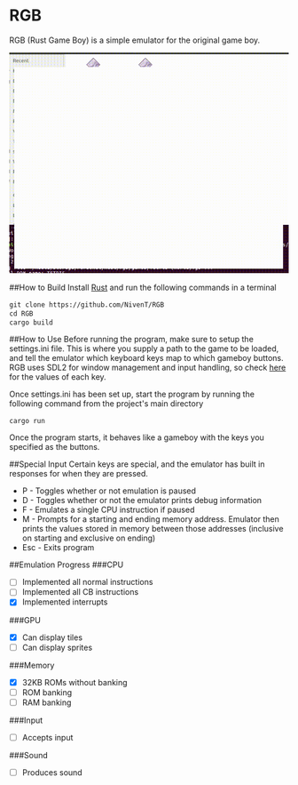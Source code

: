 # RGB
RGB (Rust Game Boy) is a simple emulator for the original game boy.

![alt text](https://github.com/NivenT/RGB/blob/master/sample.gif "Emulator running Dr. Mario")

##How to Build
Install [Rust](https://www.rust-lang.org/en-US/) and run the following commands in a terminal
````
git clone https://github.com/NivenT/RGB
cd RGB
cargo build
````

##How to Use
Before running the program, make sure to setup the settings.ini file. This is where you supply a path to the game to be loaded, and tell the emulator which keyboard keys map to which gameboy buttons. RGB uses SDL2 for window management and input handling, so check [here](https://github.com/AngryLawyer/rust-sdl2/blob/master/sdl2-sys/src/keycode.rs) for the values of each key.

Once settings.ini has been set up, start the program by running the following command from the project's main directory
```
cargo run
```

Once the program starts, it behaves like a gameboy with the keys you specified as the buttons.

##Special Input
Certain keys are special, and the emulator has built in responses for when they are pressed.

* P - Toggles whether or not emulation is paused
* D - Toggles whether or not the emulator prints debug information
* F - Emulates a single CPU instruction if paused
* M - Prompts for a starting and ending memory address. Emulator then prints the values stored in memory between those addresses (inclusive on starting and exclusive on ending)
* Esc - Exits program

##Emulation Progress
###CPU
- [ ] Implemented all normal instructions
- [ ] Implemented all CB instructions
- [X] Implemented interrupts

###GPU
- [X] Can display tiles
- [ ] Can display sprites

###Memory
- [X] 32KB ROMs without banking
- [ ] ROM banking
- [ ] RAM banking

###Input
- [ ] Accepts input

###Sound
- [ ] Produces sound

